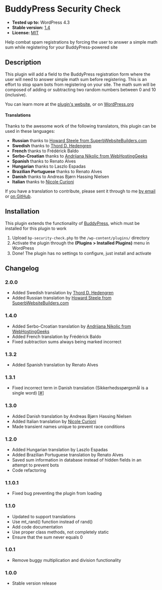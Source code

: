 # BuddyPress Security Check

* __Tested up to:__ WordPress 4.3
* __Stable version:__ [1.4](http://downloads.wordpress.org/plugin/bp-security-check.latest-stable.zip)
* __License:__ [MIT](http://opensource.org/licenses/MIT)

Help combat spam registrations by forcing the user to answer a simple math sum while registering for your BuddyPress-powered site

## Description

This plugin will add a field to the BuddyPress registration form where the user will need to answer simple math sum before registering. This is an effort to stop spam bots from registering on your site. The math sum will be composed of adding or subtracting two random numbers between 0 and 10 (inclusive).

You can learn more at the [plugin's website](http://bungeshea.com/plugins/bp-security-check/), or on [WordPress.org](http://wordpress.org/plugins/bp-security-check)

#### Translations

Thanks to the awesome work of the following translators, this plugin can be used in these languages:

* **Russian** thanks to [Howard Steele from SuperbWebsiteBuilders.com](http://superbwebsitebuilders.com/)
* **Swedish** thanks to [Thord D. Hedengren](http://tdh.me)
* **French** thanks to Frédérick Baldo
* **Serbo-Croatian** thanks to [Andrijana Nikolic from WebHostingGeeks](https://webhostinggeeks.com)
* **Spanish** thanks to Renato Alves
* **Hungarian** thanks to Laszlo Espadas
* **Brazilian Portuguese** thanks to Renato Alves
* **Danish** thanks to Andreas Bjørn Hassing Nielsen
* **Italian** thanks to [Nicole Curioni](http://nicolecurioni.com/)

If you have a translation to contribute, please sent it through to me [by email](http://bungeshea.com/contact/) or [on GitHub](https://github.com/bungeshea/bp-security-check/pulls).

## Installation

This plugin extends the functionality of [BuddyPress](http://wordpress.org/plugins/buddypress), which must be installed for this plugin to work

1. Upload `bp-security-check.php` to the `/wp-content/plugins/` directory
2. Activate the plugin through the __(Plugins > Installed Plugins)__ menu in WordPress
3. Done! The plugin has no settings to configure, just install and activate

## Changelog

### 2.0.0
* Added Swedish translation by [Thord D. Hedengren](http://tdh.me)
* Added Russian translation by [Howard Steele from SuperbWebsiteBuilders.com](http://superbwebsitebuilders.com/)

### 1.4.0
* Added Serbo-Croatian translation by [Andrijana Nikolic from WebHostingGeeks](https://webhostinggeeks.com)
* Added French translation by Frédérick Baldo
* Fixed subtraction sums always being marked incorrect

### 1.3.2
* Added Spanish translation by Renato Alves

### 1.3.1
* Fixed incorrect term in Danish translation (Sikkerhedsspørgsmål is a single word) [[#](https://wordpress.org/support/topic/translation-293)]

### 1.3.0
* Added Danish translation by Andreas Bjørn Hassing Nielsen
* Added Italian translation by [Nicole Curioni](http://nicolecurioni.com/)
* Made transient names unique to prevent race conditions

### 1.2.0
* Added Hungarian translation by Laszlo Espadas
* Added Brazilian Portuguese translation by Renato Alves
* Saved sum information in database instead of hidden fields in an attempt to prevent bots
* Code refactoring

### 1.1.0.1
* Fixed bug preventing the plugin from loading

### 1.1.0
* Updated to support translations
* Use mt_rand() function instead of rand()
* Add code documentation
* Use proper class methods, not completely static
* Ensure that the sum never equals 0

### 1.0.1
* Remove buggy multiplication and division functionality

### 1.0.0
* Stable version release
